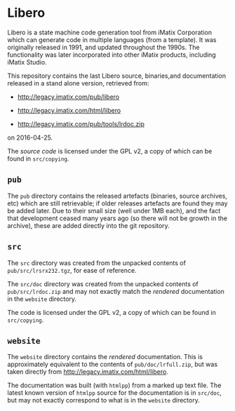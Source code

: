 # Libero

Libero is a state machine code generation tool from iMatix Corporation
which can generate code in multiple languages (from a template).  It
was originally released in 1991, and updated throughout the 1990s.  The
functionality was later incorporated into other iMatix products, including
iMatix Studio.

This repository contains the last Libero source, binaries,and documentation
released in a stand alone version, retrieved from:

*  http://legacy.imatix.com/pub/libero

*  http://legacy.imatix.com/html/libero

*  http://legacy.imatix.com/pub/tools/lrdoc.zip

on 2016-04-25.

The *source code* is licensed under the GPL v2, a copy of which can
be found in `src/copying`.

## `pub`

The `pub` directory contains the released artefacts (binaries, source
archives, etc) which are still retrievable; if older releases artefacts
are found they may be added later.  Due to their small size (well under
1MB each), and the fact that development ceased many years ago (so there
will not be growth in the archive), these are added directly into the
git repository.

## `src`

The `src` directory was created from the unpacked contents of
`pub/src/lrsrx232.tgz`, for ease of reference.  

The `src/doc` directory was created from the unpacked contents of
`pub/src/lrdoc.zip` and may not exactly match the *rendered*
documentation in the `website` directory.

The code is licensed under the GPL v2, a copy of which can be found in
`src/copying`.

## `website`

The `website` directory contains the *rendered* documentation.  This
is approximately equivalent to the contents of `pub/doc/lrfull.zip`, but
was taken directly from http://legacy.imatix.com/html/libero.

The documentation was built (with `htmlpp`) from a marked up text file.
The latest known version of `htmlpp` source for the documentation is
in `src/doc`, but may not exactly correspond to what is in the `website`
directory.
